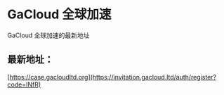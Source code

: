 # GaCloud 全球加速

GaCloud 全球加速的最新地址

## 最新地址：

[https://case.gacloudltd.org](https://invitation.gacloud.ltd/auth/register?code=INfR)
